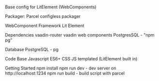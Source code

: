 Base config for LitElement (WebComponents)

Packager:
Parcel configless packager

WebComponent Framework
Lit Element

Dependencies
vaadin-router
vaadin web components
PostgresSQL - "npm pg" 

Database
PostgreSQL - pg

Code Base
Javascript ES6+
CSS JS templated (LitElement built in)

Getting Started
npm install
npm run dev     - dev server on http://localhost:1234
npm run build   - build script with parcel